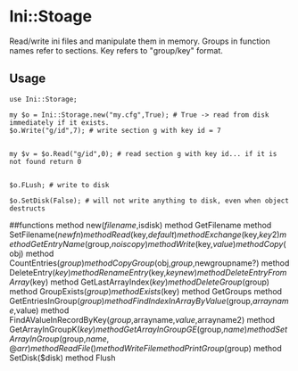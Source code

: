 # Ini::Stoage

Read/write ini files and manipulate them in memory.
Groups in function names refer to sections.
Key refers to "group/key" format.



## Usage

    use Ini::Storage;

    my $o = Ini::Storage.new("my.cfg",True); # True -> read from disk immediately if it exists.
    $o.Write("g/id",7); # write section g with key id = 7
    

    my $v = $o.Read("g/id",0); # read section g with key id... if it is not found return 0


    $o.FLush; # write to disk

    $o.SetDisk(False); # will not write anything to disk, even when object destructs



##functions
	method new($filename,$isdisk)
	method GetFilename 
	method SetFilename($newfn) 
	method Read($key,$default) 
	method Exchange($key,$key2) 
	method GetEntryName($group,$no is copy)
	method Write($key,$value) 
	method Copy($obj) 
	method CountEntries($group) 
	method CopyGroup($obj,$group,$newgroupname?) 
	method DeleteEntry($key) 
	method RenameEntry($key,$keynew)
	method DeleteEntryFromArray($key)
	method GetLastArrayIndex($key)
	method DeleteGroup($group) 
	method GroupExists($group)
	method Exists($key) 
	method GetGroups
	method GetEntriesInGroup($group) 
	method FindIndexInArrayByValue($group,$arrayname,$value) 
	method FindAValueInRecordByKey($group,$arrayname,$value,$arrayname2) 
	method GetArrayInGroupK($key) 
	method GetArrayInGroupGE($group,$name) 
	method SetArrayInGroup ($group,$name,@arr) 
	method ReadFile()
	method WriteFile 
	method PrintGroup($group) 
	method SetDisk($disk)
	method Flush 



